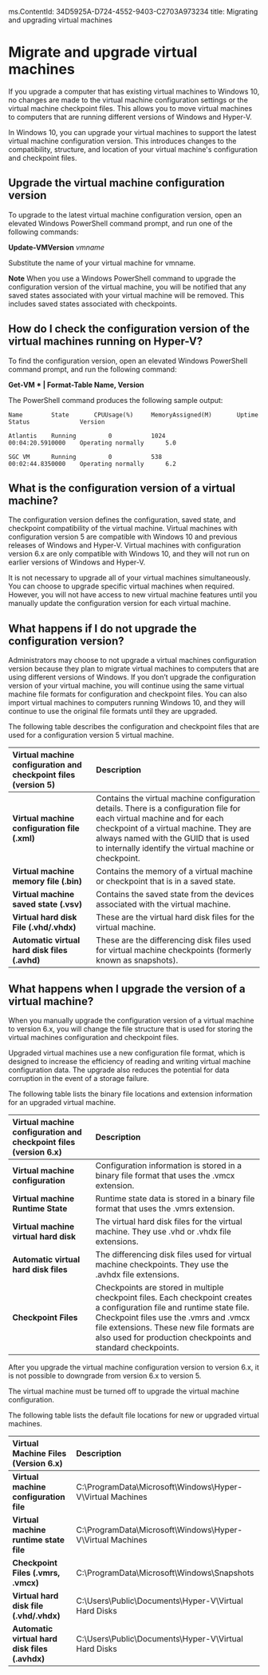 ms.ContentId: 34D5925A-D724-4552-9403-C2703A973234 
title: Migrating and upgrading virtual machines

# Migrate and upgrade virtual machines 

If you upgrade a computer that has existing virtual machines to Windows 10, no changes are made to the virtual machine configuration settings or the virtual machine checkpoint files. This allows you to move virtual machines to computers that are running different versions of Windows and Hyper-V. 

In Windows 10, you can upgrade your virtual machines to support the latest virtual machine configuration version. This introduces changes to the compatibility, structure, and location of your virtual machine's configuration and checkpoint files. 

## Upgrade the virtual machine configuration version
To upgrade to the latest virtual machine configuration version, open an elevated Windows PowerShell command prompt, and run one of the following commands:

**Update-VMVersion** *vmname*   

Substitute the name of your virtual machine for vmname.



**Note** When you use a Windows PowerShell command to upgrade the configuration version of the virtual machine, you will be notified that any saved states associated with your virtual machine will be removed. This includes saved states associated with checkpoints. 

## How do I check the configuration version of the virtual machines running on Hyper-V? 

To find the configuration version, open an elevated Windows PowerShell command prompt, and run the following command:

**Get-VM * | Format-Table Name, Version**

The PowerShell command produces the following sample output:

    Name		State		CPUUsage(%)		MemoryAssigned(M)		Uptime			Status				Version
    
    Atlantis	Running			0			1024			 	00:04:20.5910000	Operating normally		5.0
    
    SGC VM		Running			0			538 	 			00:02:44.8350000	Operating normally		6.2


## What is the configuration version of a virtual machine?

The configuration version defines the configuration, saved state, and checkpoint compatibility of the virtual machine. Virtual machines with configuration version 5 are compatible with Windows 10 and previous releases of Windows and Hyper-V. Virtual machines with configuration version 6.x are only compatible with Windows 10, and they will not run on earlier versions of Windows and Hyper-V. 

It is not necessary to upgrade all of your virtual machines simultaneously. You can choose to upgrade specific virtual machines when required. However, you will not have access to new virtual machine features until you manually update the configuration version for each virtual machine.  

## What happens if I do not upgrade the configuration version?

Administrators may choose to not upgrade a virtual machines configuration version because they plan to migrate virtual machines to computers that are using different versions of Windows. If you don’t upgrade the configuration version of your virtual machine, you will continue using the same virtual machine file formats for configuration and checkpoint files. You can also import virtual machines to computers running Windows 10, and they will continue to use the original file formats until they are upgraded. 

The following table describes the configuration and checkpoint files that are used for a configuration version 5 virtual machine.

|**Virtual machine configuration and checkpoint files (version 5)** | **Description** 
|:---------|:-----|
|**Virtual machine configuration file (.xml)**| Contains the virtual machine configuration details. There is a configuration file for each virtual machine and for each checkpoint of a virtual machine.  They are always named with the GUID that is used to internally identify the virtual machine or checkpoint. 
|**Virtual machine memory file (.bin)** | Contains the memory of a virtual machine or checkpoint that is in a saved state. 
|**Virtual machine saved state (.vsv)**| Contains the saved state from the devices associated with the virtual machine. 
|**Virtual hard disk File (.vhd/.vhdx)**| These are the virtual hard disk files for the virtual machine. 
|**Automatic  virtual hard disk files (.avhd)** | These are the differencing disk files used for virtual machine checkpoints (formerly known as snapshots).|

## What happens when I upgrade the version of a virtual machine?
When you manually upgrade the configuration version of a virtual machine to version 6.x, you will change the file structure that is used for storing the virtual machines configuration and checkpoint files. 

Upgraded virtual machines use a new configuration file format, which is designed to increase the efficiency of reading and writing virtual machine configuration data. The upgrade also reduces the potential for data corruption in the event of a storage failure. 

The following table lists the binary file locations and extension information for an upgraded virtual machine.  

|**Virtual machine configuration and checkpoint files (version 6.x)**|**Description**|
|:---------------|:----------------|
|**Virtual machine configuration** | Configuration information is stored in a binary file format that uses the .vmcx extension. 
|**Virtual machine Runtime State** | Runtime state data is stored in a binary file format that uses the .vmrs extension.  
|**Virtual machine virtual hard disk**|The virtual hard disk files for the virtual machine. They use .vhd or .vhdx file extensions.   
|**Automatic  virtual hard disk files**| The differencing disk files used for virtual machine checkpoints. They use the .avhdx file extensions. 
|**Checkpoint Files** |Checkpoints are stored in multiple checkpoint files. Each checkpoint creates a configuration file and runtime state file. Checkpoint files use the .vmrs and .vmcx file extensions. These new file formats are also used for production checkpoints and standard checkpoints.

After you upgrade the virtual machine configuration version to version 6.x, it is not possible to downgrade from version 6.x to version 5. 

The virtual machine must be turned off to upgrade the virtual machine configuration.

The following table lists the default file locations for new or upgraded virtual machines.

|   **Virtual Machine Files (Version 6.x)** | **Description** 
|:-----|:-----|
|**Virtual machine configuration file**| C:\ProgramData\Microsoft\Windows\Hyper-V\Virtual Machines 
|**Virtual machine runtime state file**| C:\ProgramData\Microsoft\Windows\Hyper-V\Virtual Machines
|**Checkpoint Files (.vmrs, .vmcx)**| C:\ProgramData\Microsoft\Windows\Snapshots 
|**Virtual hard disk file (.vhd/.vhdx)**| C:\Users\Public\Documents\Hyper-V\Virtual Hard Disks
|**Automatic virtual hard disk files (.avhdx)**| C:\Users\Public\Documents\Hyper-V\Virtual Hard Disks




